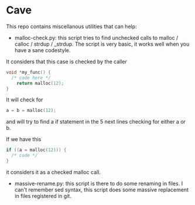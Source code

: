 # Cave
This repo contains miscellanous utilities that can help:

* malloc-check.py: this script tries to find unchecked calls to malloc / calloc / strdup / \_strdup. The script is very basic, it works well when you have a sane codestyle.

It considers that this case is checked by the caller
```C
void *my_func() {
  /* code here */
    return malloc(12);
}

```
It will check for 
```C
a = b = malloc(12);
```
and will try to find a if statement in the 5 next lines checking for either a or b.

If we have this
```C
if ((a = malloc(12))) {
  /* code */
}
```
it considers it as a checked malloc call.

* massive-rename.py: this script is there to do some renaming in files. I can't remember sed syntax, this script does some massive replacement in files
registered in git.





